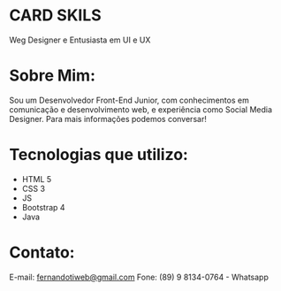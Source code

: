 # CARD SKILS
Weg Designer e Entusiasta em UI e UX

# Sobre Mim: 
Sou um Desenvolvedor Front-End Junior, com conhecimentos em comunicação e desenvolvimento web, e experiência como Social Media Designer.
Para mais informações podemos conversar!

# Tecnologias que utilizo: 
 - HTML 5
 - CSS 3
 - JS
 - Bootstrap 4
 - Java

# Contato: 
E-mail: fernandotiweb@gmail.com
Fone: (89) 9 8134-0764 - Whatsapp


